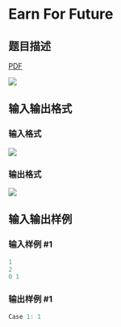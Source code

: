 # Earn For Future

## 题目描述

[problemUrl]: https://uva.onlinejudge.org/index.php?option=com_onlinejudge&Itemid=8&category=602&page=show_problem&problem=4292

[PDF](https://uva.onlinejudge.org/external/126/p12614.pdf)

![](https://cdn.luogu.com.cn/upload/vjudge_pic/UVA12614/9c221ab72703fa8436e50a36ca14b6830379b603.png)

## 输入输出格式

### 输入格式

![](https://cdn.luogu.com.cn/upload/vjudge_pic/UVA12614/664799bd0c538de4a062cd3e2c58126a3385b8ae.png)

### 输出格式

![](https://cdn.luogu.com.cn/upload/vjudge_pic/UVA12614/35b4ee87fefe80132acdaf49921349b1d5667e44.png)

## 输入输出样例

### 输入样例 #1

```cpp
1
2
0 1
```


### 输出样例 #1

```cpp
Case 1: 1
```


